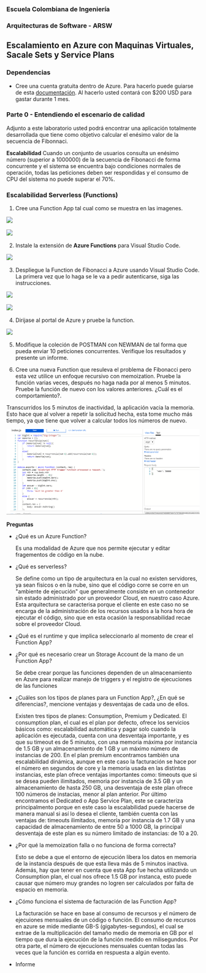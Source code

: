 ### Escuela Colombiana de Ingeniería
### Arquitecturas de Software - ARSW

## Escalamiento en Azure con Maquinas Virtuales, Sacale Sets y Service Plans

### Dependencias
* Cree una cuenta gratuita dentro de Azure. Para hacerlo puede guiarse de esta [documentación](https://azure.microsoft.com/en-us/free/search/?&ef_id=Cj0KCQiA2ITuBRDkARIsAMK9Q7MuvuTqIfK15LWfaM7bLL_QsBbC5XhJJezUbcfx-qAnfPjH568chTMaAkAsEALw_wcB:G:s&OCID=AID2000068_SEM_alOkB9ZE&MarinID=alOkB9ZE_368060503322_%2Bazure_b_c__79187603991_kwd-23159435208&lnkd=Google_Azure_Brand&dclid=CjgKEAiA2ITuBRDchty8lqPlzS4SJAC3x4k1mAxU7XNhWdOSESfffUnMNjLWcAIuikQnj3C4U8xRG_D_BwE). Al hacerlo usted contará con $200 USD para gastar durante 1 mes.

### Parte 0 - Entendiendo el escenario de calidad

Adjunto a este laboratorio usted podrá encontrar una aplicación totalmente desarrollada que tiene como objetivo calcular el enésimo valor de la secuencia de Fibonnaci.

**Escalabilidad**
Cuando un conjunto de usuarios consulta un enésimo número (superior a 1000000) de la secuencia de Fibonacci de forma concurrente y el sistema se encuentra bajo condiciones normales de operación, todas las peticiones deben ser respondidas y el consumo de CPU del sistema no puede superar el 70%.

### Escalabilidad Serverless (Functions)

1. Cree una Function App tal cual como se muestra en las  imagenes.

![](images/part3/part3-function-config.png)

![](images/part3/part3-function-configii.png)

2. Instale la extensión de **Azure Functions** para Visual Studio Code.

![](images/part3/part3-install-extension.png)

3. Despliegue la Function de Fibonacci a Azure usando Visual Studio Code. La primera vez que lo haga se le va a pedir autenticarse, siga las instrucciones.

![](images/part3/part3-deploy-function-1.png)

![](images/part3/part3-deploy-function-2.png)

4. Dirijase al portal de Azure y pruebe la function.

![](images/part3/part3-test-function.png)

5. Modifique la coleción de POSTMAN con NEWMAN de tal forma que pueda enviar 10 peticiones concurrentes. Verifique los resultados y presente un informe.

6. Cree una nueva Function que resuleva el problema de Fibonacci pero esta vez utilice un enfoque recursivo con memoization. Pruebe la función varias veces, después no haga nada por al menos 5 minutos. Pruebe la función de nuevo con los valores anteriores. ¿Cuál es el comportamiento?.

Transcurridos los 5 minutos de inactividad, la aplicación vacia la memoria. Esto hace que al volver a repetir la solicitud hecha, esta tome mucho más tiempo, ya que tiene que volver a calcular todos los números de nuevo.

![](images/part3/recursivo.PNG)

**Preguntas**

* ¿Qué es un Azure Function?

  Es una modalidad de Azure que nos permite ejecutar y editar fragementos de código en la nube.
* ¿Qué es serverless?

  Se define como un tipo de arquitectura en la cual no existen servidores, ya sean físicos o en la nube, sino que el código corre se corre en un "ambiente de ejecución" que generalmente consiste en un contenedor sin estado administrado por un proveedor Cloud, en nuestro caso Azure. Esta arquitectura se caracterisa porque el cliente en este caso no se encarga de la administración de los recursos usados a la hora hora de ejecutar el código, sino que en esta ocasión la responsabilidad recae sobre el proveedor Cloud.
* ¿Qué es el runtime y que implica seleccionarlo al momento de crear el Function App?

* ¿Por qué es necesario crear un Storage Account de la mano de un Function App?
  
  Se debe crear porque las funciones dependen de un almacenamiento en Azure para realizar manejo de triggers y el registro de ejecuciones de las funciones
  
* ¿Cuáles son los tipos de planes para un Function App?, ¿En qué se diferencias?, mencione ventajas y desventajas de cada uno de ellos.

  Existen tres tipos de planes: Consumption, Premium y Dedicated. El consumption plan, el cual es el plan por defecto, ofrece los servicios básicos como: escalabilidad automática y pagar solo cuando la aplicación es ejecutada, cuenta con una desventaja importante, y es que su timeout es de 5 minutos, con una memoria máxima por instancia de 1.5 GB y un almacenamiento de 1 GB y un máximo número de instancias de 200. En el plan premium encontramos también una escalabilidad dinámica, aunque en este caso la facturación se hace por el número en segundos de core y la memoria usada en las distintas instancias, este plan ofrece ventajas importantes como: timeouts que si se desea pueden ilimitados, memoria por instancia de 3.5 GB y un almacenamiento de hasta 250 GB, una desventaja de este plan ofrece 100 números de instacias, menor al plan anterior. Por último encontramos el Dedicated o App Service Plan, este se caracteriza principalmento porque en este caso la escalabilidad puede hacerse de manera manual si así lo desea el cliente, también cuenta con las ventajas de: timeouts ilimitados, memoría por instancia de 1.7 GB y una capacidad de almacenamiento de entre 50 a 1000 GB, la principal desventaja de este plan es su número limitado de instancias: de 10 a 20.

* ¿Por qué la memoization falla o no funciona de forma correcta?

  Esto se debe a que el entorno de ejecución libera los datos en memoria de la instancia después de que esta lleva más de 5 minutos inactiva. Además, hay que tener en cuenta que esta App fue hecha utilizando un Consumption plan, el cual nos ofrece 1.5 GB por instanca, esto puede causar que número muy grandes no logren ser calculados por falta de espacio en memoria.  
  
* ¿Cómo funciona el sistema de facturación de las Function App?

  La facturación se hace en base al consumo de recursos y el número de ejecuiones mensuales de un código o función. El consumo de recursos en azure se mide mediante GB-S (gigabytes-segundos), el cual se extrae de la multiplicación del tamaño medio de memoria en GB por el tiempo que dura la ejecución de la función medido en milisegundos. Por otra parte, el número de ejecuciones mensuales cuentan todas las veces que la función es corrida en respuesta a algún evento.

* Informe
